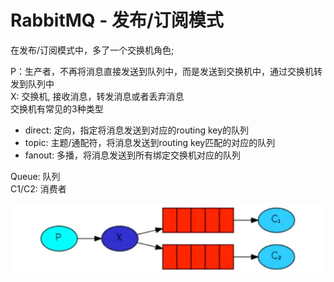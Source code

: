 # RabbitMQ - 发布/订阅模式

在发布/订阅模式中，多了一个交换机角色;

P：生产者，不再将消息直接发送到队列中，而是发送到交换机中，通过交换机转发到队列中  
X: 交换机, 接收消息，转发消息或者丢弃消息  
交换机有常见的3种类型

- direct: 定向，指定将消息发送到对应的routing key的队列
- topic: 主题/通配符，将消息发送到routing key匹配的对应的队列
- fanout: 多播，将消息发送到所有绑定交换机对应的队列

Queue: 队列   
C1/C2: 消费者

![img.png](img.png)
